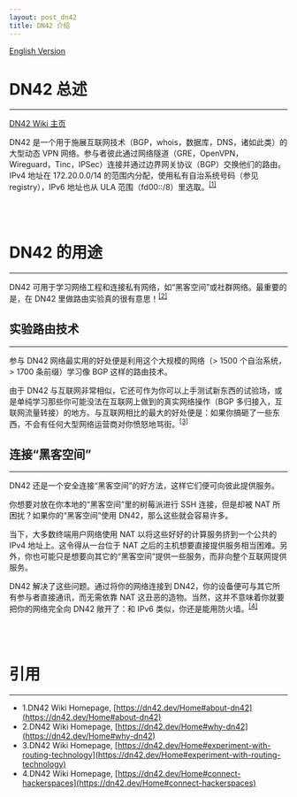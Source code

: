 ```yaml
---
layout: post_dn42
title: DN42 介绍
---
```


[English Version](Introduction-of-DN42_en.html)

# DN42 总述
---
[DN42 Wiki 主页](https://dn42.dev/Home)

DN42 是一个用于施展互联网技术（BGP，whois，数据库，DNS，诸如此类）的大型动态 VPN 网络。参与者彼此通过网络隧道（GRE，OpenVPN，Wireguard，Tinc，IPSec）连接并通过边界网关协议（BGP）交换他们的路由。IPv4 地址在 172.20.0.0/14 的范围内分配，使用私有自治系统号码（参见 registry），IPv6 地址也从 ULA 范围（fd00::/8）里选取。<sup>[[1]](#ref1)</sup>

<br>
<br>

# DN42 的用途
---
DN42 可用于学习网络工程和连接私有网络，如“黑客空间”或社群网络。最重要的是，在 DN42 里做路由实验真的很有意思！<sup>[[2]](#ref2)</sup>

## 实验路由技术
---
参与 DN42 网络最实用的好处便是利用这个大规模的网络（> 1500 个自治系统，> 1700 条前缀）学习像 BGP 这样的路由技术。

由于 DN42 与互联网非常相似，它还可作为你可以上手测试新东西的试验场，或是单纯学习那些你可能没法在互联网上做到的真实网络操作（BGP 多归接入，互联网流量转接）的地方。与互联网相比的最大的好处便是：如果你搞砸了一些东西，不会有任何大型网络运营商对你愤怒地骂街。<sup>[[3]](#ref3)</sup>

## 连接“黑客空间”
---
DN42 还是一个安全连接“黑客空间”的好方法，这样它们便可向彼此提供服务。

你想要对放在你本地的“黑客空间”里的树莓派进行 SSH 连接，但是却被 NAT 所困扰？如果你的“黑客空间”使用 DN42，那么这些就会容易许多。

当下，大多数终端用户网络使用 NAT 以将这些好好的计算服务挤到一个公共的 IPv4 地址上。这令得从一台位于 NAT 之后的主机想要直接提供服务相当困难。另外，你也可能只是想要向其它的“黑客空间”提供一些服务，而非向整个互联网提供服务。

DN42 解决了这些问题。通过将你的网络连接到 DN42，你的设备便可与其它所有参与者直接通讯，而无需依靠 NAT 这丑恶的造物。当然，这并不意味着你就要把你的网络完全向 DN42 敞开了：和 IPv6 类似，你还是能用防火墙。<sup>[[4]](#ref4)</sup>

<br>
<br>

# 引用
---
* <span id="ref1">1.DN42 Wiki Homepage, [https://dn42.dev/Home#about-dn42](https://dn42.dev/Home#about-dn42)</span>
* <span id="ref2">2.DN42 Wiki Homepage, [https://dn42.dev/Home#why-dn42](https://dn42.dev/Home#why-dn42)</span>
* <span id="ref3">3.DN42 Wiki Homepage, [https://dn42.dev/Home#experiment-with-routing-technology](https://dn42.dev/Home#experiment-with-routing-technology)</span>
* <span id="ref4">4.DN42 Wiki Homepage, [https://dn42.dev/Home#connect-hackerspaces](https://dn42.dev/Home#connect-hackerspaces)</span>